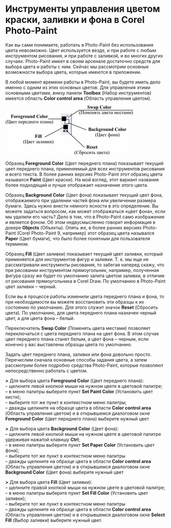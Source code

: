 # Инструменты управления цветом краски, заливки и фона в Corel Photo-Paint

Как вы сами понимаете, работать в Photo-Paint без использования цвета невозможно. Цвет используется везде, и при работе с любым инструментом рисования, и при работе с заливкой, и во многих других случаях. Photo-Paint имеет в своем арсенале достаточно средств для выбора цвета и работы с ним. Сейчас мы рассмотрим основные возможности выбора цвета, которые имеются в приложении.

В любой момент времени работы в Photo-Paint, вы будете иметь дело именно с одним из этих основных цветов. Для управления этими основными цветами, внизу панели **Toolbox** (Набор инструментов) имеется область **Color control area** (Область управления цветом).

![Инструменты управления цветом краски, заливки и фона в Corel Photo-Paint](./497e4b18-6587-49c8-8b40-90ee5fde581f.png)

Образец **Foreground Color** (Цвет переднего плана) показывает текущий цвет переднего плана, применяемый для всех инструментов рисования и всего текста. В более ранних версиях Photo-Paint этот образец цвета назывался **Paint** (Цвет краски). На мой взгляд, этот вариант названия более подходящий и лучше отображает назначение этого цвета.

Образец **Background Color** (Цвет фона) показывает текущий цвет фона, отображаемого при удалении частей фона или увеличении размера бумаги. Здесь нужно внести немного ясности в это определение. Вы можете задаться вопросом, как может отображаться «цвет фона», если мы удалили его часть? Дело в том, что в Photo-Paint само изображение и является фоном. Об этом недвусмысленно говорит информация в докере **Objects** (Объекты). Опять же, в более ранних версиях Photo-Paint (Corel Photo-Paint 9, например) этот образец цвета назывался **Paper** (Цвет бумаги), что было более понятным для пользователя термином.

Образец **Fill** (Цвет заливки) показывает текущий цвет заливки, который применяется для инструментов фигур и заливки. Т. к. мы еще не рассматривали инструменты рисования, то забегая наперед скажу, что при рисовании инструментом прямоугольник, например, полученная фигура сразу же будет по умолчанию залита цветом заливки, в отличие от рисования прямоугольника в Corel Draw. По умолчанию в Photo-Paint цвет заливки – черный.

Если вы в процессе работы изменили цвета переднего плана и фона, то при необходимости вы можете восстановить эти образцы к их состоянию по умолчанию. Для этого служит значок **Reset** (Сбросить цвета). По умолчанию, для цвета переднего плана назначен черный цвет, а для цвета фона – белый.

Переключатель **Swap Color** (Поменять цвета местами) позволяет переключаться с цвета переднего плана на цвет фона. В этом случае цвет переднего плана станет белым, а цвет фона – черным, если конечно у вас выставлены образцы цвета по умолчанию.

Задать цвет переднего плана, заливки или фона довольно просто. Перечислим сначала основные способы задания цвета, а затем рассмотрим более подробно средства Photo-Paint, которые позволяют непосредственно работать с цветом.

**>** Для выбора цвета **Foreground Color** (Цвет переднего плана):  
– щелкните левой кнопкой мыши на нужном цвете в цветовой палитре;  
– в меню палитры выберите пункт **Set Paint Color** (Установить цвет кисти);  
– выберите тот же пункт в контекстном меню палитры;  
– дважды щелкните на образце цвета в области **Color control area** (Область управления цветом) и в открывшемся диалоговом окне **Foreground Color** (Цвет переднего плана) выберите нужный цвет

**>** Для выбора цвета **Background Color** (Цвет фона):  
– щелкните левой кнопкой мыши на нужном цвете в цветовой палитре удерживая нажатой клавишу **Ctrl**;  
– в меню палитры выберите пункт **Set Paper Color** (Установить цвет фона);  
– выберите тот же пункт в контекстном меню палитры  
– дважды щелкните на образце цвета в области **Color control area** (Область управления цветом) и в открывшемся диалоговом окне **Background Color** (Цвет фона) выберите нужный цвет

**>** Для выбора цвета **Fill** (Цвет заливки):  
– щелкните правой кнопкой мыши на нужном цвете в цветовой палитре;  
– в меню палитры выберите пункт **Set Fill Color** (Установить цвет заливки);  
– выберите тот же пункт в контекстном меню палитры  
– дважды щелкните на образце цвета в области **Color control area** (Область управления цветом) и в открывшемся диалоговом окне **Select Fill** (Выбор заливки) выберите нужный цвет.